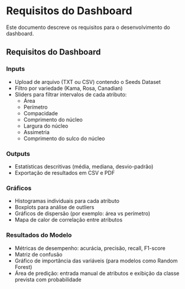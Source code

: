 # Requisitos do Dashboard 

Este documento descreve os requisitos para o desenvolvimento do dashboard.

## Requisitos do Dashboard

### Inputs

- Upload de arquivo (TXT ou CSV) contendo o Seeds Dataset
- Filtro por variedade (Kama, Rosa, Canadian)
- Sliders para filtrar intervalos de cada atributo:
  - Área
  - Perímetro
  - Compacidade
  - Comprimento do núcleo
  - Largura do núcleo
  - Assimetria
  - Comprimento do sulco do núcleo

### Outputs

- Estatísticas descritivas (média, mediana, desvio-padrão)
- Exportação de resultados em CSV e PDF

### Gráficos

- Histogramas individuais para cada atributo
- Boxplots para análise de outliers
- Gráficos de dispersão (por exemplo: área vs perímetro)
- Mapa de calor de correlação entre atributos

### Resultados do Modelo

- Métricas de desempenho: acurácia, precisão, recall, F1-score
- Matriz de confusão
- Gráfico de importância das variáveis (para modelos como Random Forest)
- Área de predição: entrada manual de atributos e exibição da classe prevista com probabilidade
